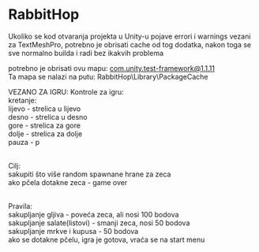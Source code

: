 # RabbitHop

Ukoliko se kod otvaranja projekta u Unity-u pojave errori i warnings vezani za TextMeshPro,
potrebno je obrisati cache od tog dodatka, nakon toga se sve normalno builda i radi bez ikakvih problema

potrebno je obrisati ovu mapu: com.unity.test-framework@1.1.11<br/>
Ta mapa se nalazi na putu: RabbitHop\Library\PackageCache

VEZANO ZA IGRU:
Kontrole za igru:<br/>
kretanje: <br/>
	lijevo - strelica u lijevo<br/>
	desno - strelica u desno<br/>
	gore - strelica za gore<br/>
	dolje - strelica za dolje<br/>
pauza - p<br/><br/>

Cilj:<br/>
	sakupiti što više random spawnane hrane za zeca<br/>
	ako pčela dotakne zeca - game over<br/><br/>

Pravila: <br/>
	sakupljanje gljiva - poveća zeca, ali nosi 100 bodova<br/>
	sakupljanje salate(listovi) - smanji zeca, nosi 50 bodova<br/>
	sakupljanje mrkve i kupusa - 50 bodova<br/>
	ako se dotakne pčelu, igra je gotova, vraća se na start menu<br/>
